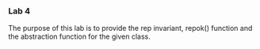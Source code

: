 ### Lab 4 

The purpose of this lab is to provide the rep invariant, repok() function and the abstraction function for the given class.
